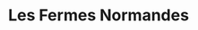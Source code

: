 ---
title: "Les Fermes Normandes"
url: /saint-valery-en-caux/les-fermes-normandes/
shop: Hofladen
---
